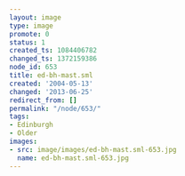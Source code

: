 ```yaml
---
layout: image
type: image
promote: 0
status: 1
created_ts: 1084406782
changed_ts: 1372159386
node_id: 653
title: ed-bh-mast.sml
created: '2004-05-13'
changed: '2013-06-25'
redirect_from: []
permalink: "/node/653/"
tags:
- Edinburgh
- Older
images:
- src: image/images/ed-bh-mast.sml-653.jpg
  name: ed-bh-mast.sml-653.jpg
---
```


